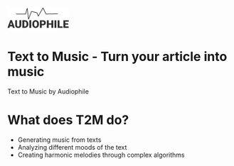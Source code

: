 ![Audiophile Logo](audiophile_logo.png)
# Text to Music - Turn your article into music
Text to Music by Audiophile
# What does T2M do?
- Generating music from texts
- Analyzing different moods of the text
- Creating harmonic melodies through complex algorithms
